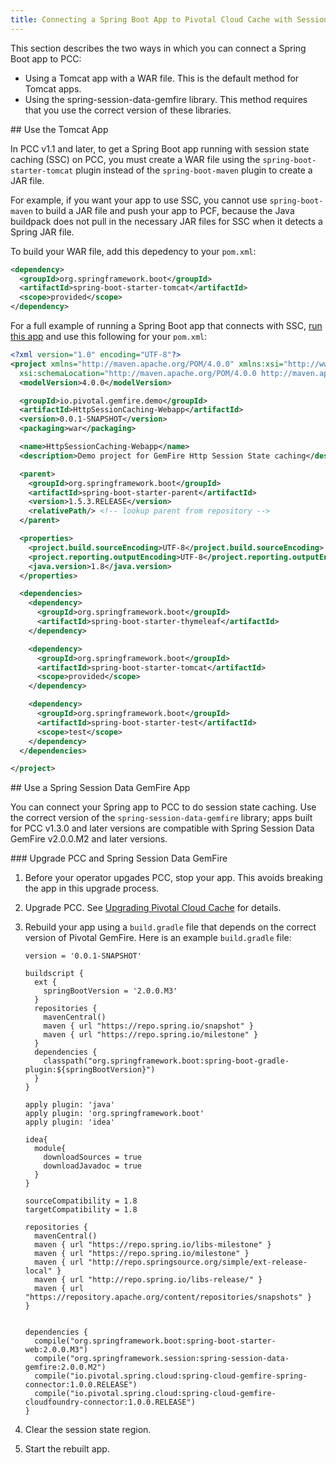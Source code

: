 ```yaml
---
title: Connecting a Spring Boot App to Pivotal Cloud Cache with Session State Caching
---
```

<a id="spring-boot-ssc"></a>

This section describes the two ways in which you can connect a Spring Boot app to PCC: 

+ Using a Tomcat app with a WAR file. This is the default method for Tomcat apps.
+ Using the spring-session-data-gemfire library. This method requires that you use the correct version of these libraries.

##<a id="tomcat"></a> Use the Tomcat App

In PCC v1.1 and later, to get a Spring Boot app running with session state caching (SSC) on PCC,
you must create a WAR file using the `spring-boot-starter-tomcat` plugin instead of the `spring-boot-maven` plugin to create a JAR file.

For example, if you want your app to use SSC, you cannot use `spring-boot-maven` to build a JAR file and push your app to PCF,
because the Java buildpack does not pull in the necessary JAR files for SSC when it detects a Spring JAR file.

To build your WAR file, add this depedency to your `pom.xml`:

```xml
<dependency>
  <groupId>org.springframework.boot</groupId>
  <artifactId>spring-boot-starter-tomcat</artifactId>
  <scope>provided</scope>
</dependency>
```

For a full example of running a Spring Boot app that connects with SSC, [run this app](https://github.com/cf-gemfire-org/http-session-caching) and use this following for your `pom.xml`:

```xml
<?xml version="1.0" encoding="UTF-8"?>
<project xmlns="http://maven.apache.org/POM/4.0.0" xmlns:xsi="http://www.w3.org/2001/XMLSchema-instance"
  xsi:schemaLocation="http://maven.apache.org/POM/4.0.0 http://maven.apache.org/xsd/maven-4.0.0.xsd">
  <modelVersion>4.0.0</modelVersion>

  <groupId>io.pivotal.gemfire.demo</groupId>
  <artifactId>HttpSessionCaching-Webapp</artifactId>
  <version>0.0.1-SNAPSHOT</version>
  <packaging>war</packaging>

  <name>HttpSessionCaching-Webapp</name>
  <description>Demo project for GemFire Http Session State caching</description>

  <parent>
    <groupId>org.springframework.boot</groupId>
    <artifactId>spring-boot-starter-parent</artifactId>
    <version>1.5.3.RELEASE</version>
    <relativePath/> <!-- lookup parent from repository -->
  </parent>

  <properties>
    <project.build.sourceEncoding>UTF-8</project.build.sourceEncoding>
    <project.reporting.outputEncoding>UTF-8</project.reporting.outputEncoding>
    <java.version>1.8</java.version>
  </properties>

  <dependencies>
    <dependency>
      <groupId>org.springframework.boot</groupId>
      <artifactId>spring-boot-starter-thymeleaf</artifactId>
    </dependency>

    <dependency>
      <groupId>org.springframework.boot</groupId>
      <artifactId>spring-boot-starter-tomcat</artifactId>
      <scope>provided</scope>
    </dependency>

    <dependency>
      <groupId>org.springframework.boot</groupId>
      <artifactId>spring-boot-starter-test</artifactId>
      <scope>test</scope>
    </dependency>
  </dependencies>

</project>
```

##<a id="spring-session"></a> Use a Spring Session Data GemFire App

You can connect your Spring app to PCC to do session state caching.
Use the correct version of the `spring-session-data-gemfire` library;
apps built for PCC v1.3.0 and later versions are compatible with
Spring Session Data GemFire v2.0.0.M2 and later versions.

###<a id=spring_session_data_gemfire></a> Upgrade PCC and Spring Session Data GemFire

1. Before your operator upgades PCC, stop your app.
This avoids breaking the app in this upgrade process.

1. Upgrade PCC. See [Upgrading Pivotal Cloud Cache](operator.html#upgrade) for details.

1. Rebuild your app using a `build.gradle` file that depends on 
the correct version of Pivotal GemFire.
Here is an example `build.gradle` file:

    ```
    version = '0.0.1-SNAPSHOT'

    buildscript {
      ext {
        springBootVersion = '2.0.0.M3'
      }
      repositories {
        mavenCentral()
        maven { url "https://repo.spring.io/snapshot" }
        maven { url "https://repo.spring.io/milestone" }
      }
      dependencies {
        classpath("org.springframework.boot:spring-boot-gradle-plugin:${springBootVersion}")
      }
    }

    apply plugin: 'java'
    apply plugin: 'org.springframework.boot'
    apply plugin: 'idea'

    idea{
      module{
        downloadSources = true
        downloadJavadoc = true
      }
    }

    sourceCompatibility = 1.8
    targetCompatibility = 1.8

    repositories {
      mavenCentral()
      maven { url "https://repo.spring.io/libs-milestone" }
      maven { url "https://repo.spring.io/milestone" }
      maven { url "http://repo.springsource.org/simple/ext-release-local" }
      maven { url "http://repo.spring.io/libs-release/" }
      maven { url "https://repository.apache.org/content/repositories/snapshots" }
    }


    dependencies {
      compile("org.springframework.boot:spring-boot-starter-web:2.0.0.M3")
      compile("org.springframework.session:spring-session-data-gemfire:2.0.0.M2")
      compile("io.pivotal.spring.cloud:spring-cloud-gemfire-spring-connector:1.0.0.RELEASE")
      compile("io.pivotal.spring.cloud:spring-cloud-gemfire-cloudfoundry-connector:1.0.0.RELEASE")
    }
    ```

2. Clear the session state region.
3. Start the rebuilt app.

